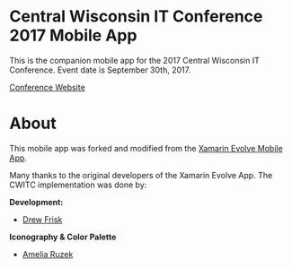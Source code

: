 # Central Wisconsin IT Conference 2017 Mobile App

This is the companion mobile app for the 2017 Central Wisconsin IT Conference. Event date is September 30th, 2017.

[Conference Website](https://cwitc.org)

# About
This mobile app was forked and modified from the [Xamarin Evolve Mobile App](https://github.com/xamarinhq/app-evolve). 

Many thanks to the original developers of the Xamarin Evolve App. The CWITC implementation was done by:

**Development:**
* [Drew Frisk](https://github.com/keannan5390)

**Iconography & Color Palette**
* [Amelia Ruzek](https://github.com/ARuzek)
